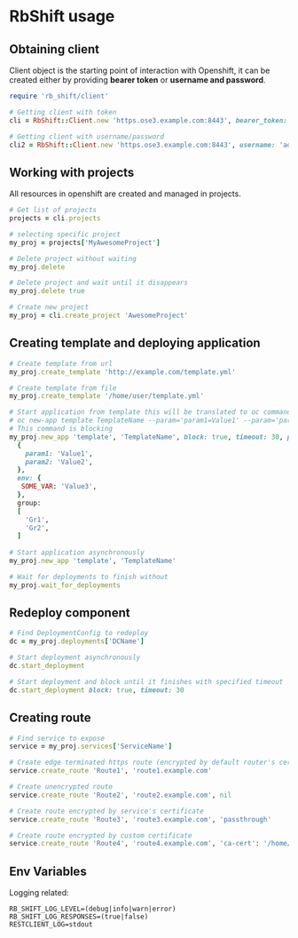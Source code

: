 # RbShift usage

## Obtaining client
Client object is the starting point of interaction with Openshift, it can be created either by
providing __bearer token__ or __username and password__.

```ruby
require 'rb_shift/client'

# Getting client with token
cli = RbShift::Client.new 'https.ose3.example.com:8443', bearer_token: 'SomeToken'

# Getting client with username/password
cli2 = RbShift::Client.new 'https.ose3.example.com:8443', username: 'admin', password: 'P@ssw0rd'
```

## Working with projects

All resources in openshift are created and managed in projects.

```ruby
# Get list of projects
projects = cli.projects

# selecting specific project
my_proj = projects['MyAwesomeProject']

# Delete project without waiting
my_proj.delete

# Delete project and wait until it disappears
my_proj.delete true

# Create new project
my_proj = cli.create_project 'AwesomeProject'
```

## Creating template and deploying application

```ruby
# Create template from url
my_proj.create_template 'http://example.com/template.yml'

# Create template from file
my_proj.create_template '/home/user/template.yml'

# Start application from template this will be translated to oc command
# oc new-app template TemplateName --param='param1=Value1' --param='param2=Value2' --env='SOME_VAR=Value3' --group='gr1' --group='gr2'
# This command is blocking
my_proj.new_app 'template', 'TemplateName', block: true, timeout: 30, param: 
  {
    param1: 'Value1',
    param2: 'Value2',
  }, 
  env: {
   SOME_VAR: 'Value3',
  }, 
  group:
  [
    'Gr1',
    'Gr2',
  ]
  
# Start application asynchronously
my_proj.new_app 'template', 'TemplateName'

# Wait for deployments to finish without 
my_proj.wait_for_deployments
```

## Redeploy component
```ruby
# Find DeploymentConfig to redeploy
dc = my_proj.deployments['DCName']

# Start deployment asynchronously
dc.start_deployment

# Start deployment and block until it finishes with specified timeout
dc.start_deployment block: true, timeout: 30
```

## Creating route
```ruby
# Find service to expose
service = my_proj.services['ServiceName']

# Create edge terminated https route (encrypted by default router's certificate)
service.create_route 'Route1', 'route1.example.com'

# Create unencrypted route
service.create_route 'Route2', 'route2.example.com', nil

# Create route encrypted by service's certificate
service.create_route 'Route3', 'route3.example.com', 'passthrough'

# Create route encrypted by custom certificate
service.create_route 'Route4', 'route4.example.com', 'ca-cert': '/home/user/ca.pem', cert: '/home/user/cert.pem', key: '/home/user/key.pem'
```


## Env Variables

Logging related:

```shell
RB_SHIFT_LOG_LEVEL=(debug|info|warn|error)
RB_SHIFT_LOG_RESPONSES=(true|false)
RESTCLIENT_LOG=stdout
```